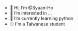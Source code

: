 - 👋 Hi, I’m @Syuan-Ho
- 👀 I’m interested in ...
- 🌱 I’m currently learning python
- ⚾ I'm a Taiwanese student

<!---
Syuan-Ho/Syuan-Ho is a ✨ special ✨ repository because its `README.md` (this file) appears on your GitHub profile.
You can click the Preview link to take a look at your changes.
--->
